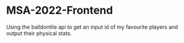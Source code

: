 # MSA-2022-Frontend
Using the balldontlie api to get an input id of my favourite players and output their physical stats.
